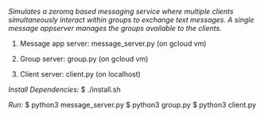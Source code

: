 
*Simulates a zeromq based messaging service where multiple clients simultaneously interact within groups to exchange text messages. A single message appserver manages the groups available to the clients.*
 
1) Message app server: message_server.py (on gcloud vm)  
    
2) Group server: group.py (on gcloud vm) 
   
3) Client server: client.py (on localhost) 
   
*Install Dependencies:* 
$ ./install.sh 

*Run:* 
$ python3 message_server.py
$ python3 group.py 
$ python3 client.py

